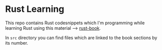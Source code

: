 # Rust Learning 
This repo contains Rust codesnippets which I'm programming while learning Rust using this material --> [rust-book](https://rust-book.cs.brown.edu/).

In `src` directory you can find files which are linked to the book sections by its number.